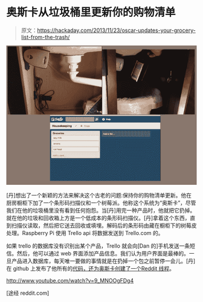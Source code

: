 # 奥斯卡从垃圾桶里更新你的购物清单

> 原文：<https://hackaday.com/2013/11/23/oscar-updates-your-grocery-list-from-the-trash/>

![grocerylist](img/379db2acc52ef339325a6776a40fe9bb.png)

[丹]想出了一个新颖的方法来解决这个古老的问题:保持你的购物清单更新。他在厨房橱柜下加了一个条形码扫描仪和一个树莓派。他称这个系统为“奥斯卡”，尽管我们在他的垃圾桶里没有看到任何抱怨。当[丹]用完一种产品时，他就把它扔掉。就在他的垃圾和回收箱上方是一个低成本的条形码扫描仪。[丹]拿着这个东西，直到扫描仪读取，然后把它送去回收或填埋。解码后的条形码由藏在橱柜下的树莓皮处理。Raspberry Pi 使用 Trello api 将数据发送到 Trello.com 的。

如果 trello 的数据库没有识别出某个产品，Trello 就会向[Dan 的]手机发送一条短信。然后，他可以通过 web 界面添加产品信息。我们认为用户界面是最棒的。一旦产品进入数据库，每天唯一要做的事情就是在扔掉一个包之前暂停一会儿。[丹]在 github 上发布了他所有的[代码，还为奥斯卡创建了一个](https://github.com/danslimmon/oscar)[Reddit 线程](http://www.reddit.com/r/raspberry_pi/comments/1qwh4w/using_a_raspberry_pi_to_autoadd_things_to_my/)。

http://www.youtube.com/watch?v=9_MNOOgFDg4

[途经 reddit.com]